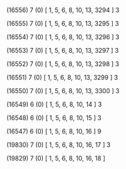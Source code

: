 (16556) 7 (0) [ 1, 5, 6, 8, 10, 13, 3294 ] 3 


(16555) 7 (0) [ 1, 5, 6, 8, 10, 13, 3295 ] 3 


(16554) 7 (0) [ 1, 5, 6, 8, 10, 13, 3296 ] 3 


(16553) 7 (0) [ 1, 5, 6, 8, 10, 13, 3297 ] 3 


(16552) 7 (0) [ 1, 5, 6, 8, 10, 13, 3298 ] 3 


(16551) 7 (0) [ 1, 5, 6, 8, 10, 13, 3299 ] 3 


(16550) 7 (0) [ 1, 5, 6, 8, 10, 13, 3300 ] 3 


(16549) 6 (0) [ 1, 5, 6, 8, 10, 14 ] 3 


(16548) 6 (0) [ 1, 5, 6, 8, 10, 15 ] 3 


(16547) 6 (0) [ 1, 5, 6, 8, 10, 16 ] 9 


(19830) 7 (0) [ 1, 5, 6, 8, 10, 16, 17 ] 3 


(19829) 7 (0) [ 1, 5, 6, 8, 10, 16, 18 ]  

